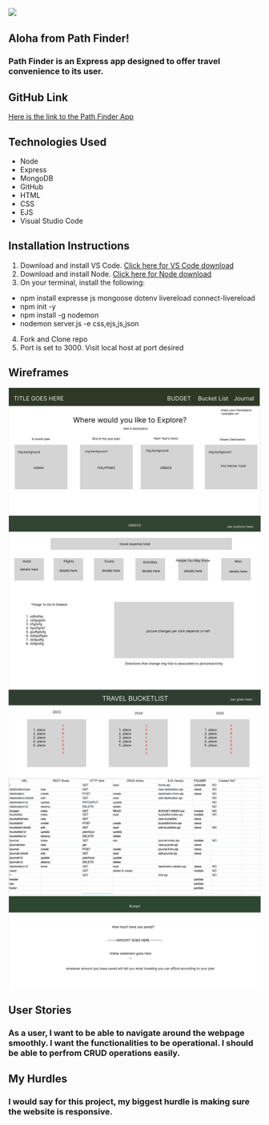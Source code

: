 ![](PathFinderHome.png)
## Aloha from Path Finder! 

### Path Finder is an Express app designed to offer travel convenience to its user. 

## GitHub Link
[Here is the link to the Path Finder App](#)

## Technologies Used
* Node
* Express
* MongoDB
* GitHub
* HTML
* CSS
* EJS
* Visual Studio Code

## Installation Instructions
1. Download and install VS Code. [Click here for VS Code download](https://code.visualstudio.com/Download)
2. Download and install Node. [Click here for Node download](https://nodejs.org/en/download)
3. On your terminal, install the following:
* npm install expresse js mongoose dotenv livereload connect-livereload
* npm init -y
* npm install -g nodemon
* nodemon server.js -e css,ejs,js,json
4. Fork and Clone repo
5. Port is set to 3000. Visit local host at port desired

## Wireframes
![](HomePage.png)
![](Destination.png)
![](BucketList.png)
![](Routes.png)
![](Budget.png)


## User Stories 
### As a user, I want to be able to navigate around the webpage smoothly. I want the functionalities to be operational. I should be able to perfrom CRUD operations easily.

## My Hurdles
### I would say for this project, my biggest hurdle is making sure the website is responsive.